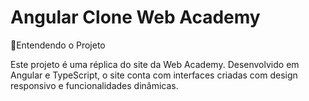 # Angular Clone Web Academy

:mag_right:Entendendo o Projeto

Este projeto é uma réplica do site da Web Academy. Desenvolvido em Angular  e TypeScript, o site conta com interfaces criadas com design responsivo e funcionalidades dinâmicas.
